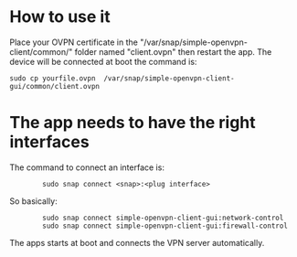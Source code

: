 # How to use it


Place your OVPN certificate in the "/var/snap/simple-openvpn-client/common/" folder
named "client.ovpn" then restart the app. The device will be connected at boot
the command is:

    sudo cp yourfile.ovpn  /var/snap/simple-openvpn-client-gui/common/client.ovpn

# The app needs to have the right interfaces

The command to connect an interface is:

            sudo snap connect <snap>:<plug interface>

So basically:

            sudo snap connect simple-openvpn-client-gui:network-control
            sudo snap connect simple-openvpn-client-gui:firewall-control

The apps starts at boot and connects the VPN server automatically. 


